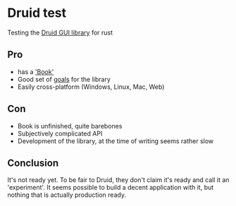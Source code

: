 # Druid test

Testing the [Druid GUI library](https://github.com/linebender/runebender) for
rust

## Pro
* has a ['Book'](https://linebender.org/druid/)
* Good set of [goals](https://github.com/linebender/druid#Goals) for the library
* Easily cross-platform (Windows, Linux, Mac, Web)

## Con
* Book is unfinished, quite barebones
* Subjectively complicated API
* Development of the library, at the time of writing seems rather slow

## Conclusion
It's not ready yet. To be fair to Druid, they don't claim it's ready and call it
an 'experiment'. It seems possible to build a decent application with it, but
nothing that is actually production ready.

